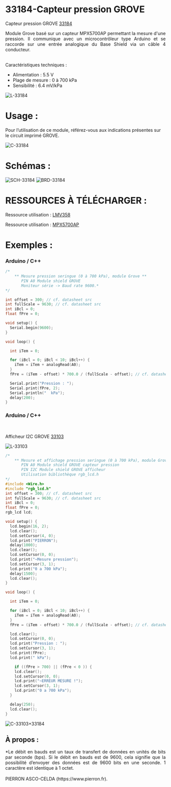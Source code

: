 # 33184-Capteur pression GROVE

Capteur pression GROVE [33184](https://www.pierron.fr/capteur-de-pression-grove.html)

<div style="text-align: justify">Module Grove basé sur un capteur MPX5700AP permettant la mesure d'une pression. Il communique avec un microcontrôleur type Arduino et se raccorde sur une entrée analogique du Base Shield via un câble 4 conducteur.</div>
<br>

Caractéristiques techniques :
- Alimentation : 5.5 V
- Plage de mesure : 0 à 700 kPa
- Sensibilité : 6.4 mV/kPa

![L-33184](/img/L-33184.jpg)

# Usage :
Pour l’utilisation de ce module, référez-vous aux indications présentes sur le circuit imprimé GROVE.

![C-33184](/img/C-33184.jpg)

# Schémas :

![SCH-33184](/img/SCH-33184.jpg)
![BRD-33184](/img/BRD-33184.jpg)

# RESSOURCES À TÉLÉCHARGER :

Ressource utilisation : [LMV358](https://github.com/pierron-asco-celda/33184-Capteur_pression_GROVE/blob/main/src/Datasheet_LMV358.pdf)

Ressource utilisation : [MPX5700AP](https://github.com/pierron-asco-celda/33184-Capteur_pression_GROVE/blob/main/src/Datasheet_MPX5700AP.pdf)

# Exemples :
### Arduino / C++
```cpp
/*
    ** Mesure pression seringue (0 à 700 kPa), module Grove **
       PIN A0 Module shield GROVE
       Moniteur série -> Baud rate 9600.*
*/ 

int offset = 300; // cf. datasheet src 
int fullScale = 9630; // cf. datasheet src
int iBcl = 0;
float fPre = 0;

void setup() {
  Serial.begin(9600);
}

void loop() {

  int iTem = 0;

  for (iBcl = 0; iBcl < 10; iBcl++) {
    iTem = iTem + analogRead(A0);
  }
  fPre = (iTem - offset) * 700.0 / (fullScale - offset); // cf. datasheet

  Serial.print("Pression : ");
  Serial.print(fPre, 2);
  Serial.println("  kPa");
  delay(200);
}
```
### Arduino / C++
<br>

Afficheur I2C GROVE [33103](https://www.pierron.fr/interface-arduino-uno-5944.html)

![L-33103](/img/L-33103.jpg)

```cpp
/*
    ** Mesure et affichage pression seringue (0 à 700 kPa), module Grove **
       PIN A0 Module shield GROVE capteur pression
       PIN I2C Module shield GROVE afficheur 
       Utilisation bibliothèque rgb_lcd.h
*/
#include <Wire.h>
#include "rgb_lcd.h"
int offset = 300; // cf. datasheet src
int fullScale = 9630; // cf. datasheet src
int iBcl = 0;
float fPre = 0;
rgb_lcd lcd;

void setup() {
  lcd.begin(16, 2);
  lcd.clear();
  lcd.setCursor(4, 0);
  lcd.print("PIERRON");
  delay(1000);
  lcd.clear();
  lcd.setCursor(0, 0);
  lcd.print("~Mesure pression");
  lcd.setCursor(3, 1);
  lcd.print("0 a 700 kPa");
  delay(1500);
  lcd.clear();
}

void loop() {

  int iTem = 0;

  for (iBcl = 0; iBcl < 10; iBcl++) {
    iTem = iTem + analogRead(A0);
  }
  fPre = (iTem - offset) * 700.0 / (fullScale - offset); // cf. datasheet

  lcd.clear();
  lcd.setCursor(0, 0);
  lcd.print("Pression : ");
  lcd.setCursor(3, 1);
  lcd.print(fPre);
  lcd.print(" kPa");

    if ((fPre > 700) || (fPre < 0 )) {
    lcd.clear();
    lcd.setCursor(0, 0);
    lcd.print("~ERREUR MESURE !");
    lcd.setCursor(3, 1);
    lcd.print("0 a 700 kPa");
  }

  delay(250);
  lcd.clear();
}
```
![C-33103+33184](/img/C-33103+33184.jpg)
## À propos :
<div style="text-align: justify">*Le débit en bauds est un taux de transfert de données en unités de bits par seconde (bps). Si le débit en bauds est de 9600, cela signifie que la possibilité d’envoyer des données est de 9600 bits en une seconde. 1 caractère est identique à 1 octet.</div>
<br>
PIERRON ASCO-CELDA (https://www.pierron.fr).

